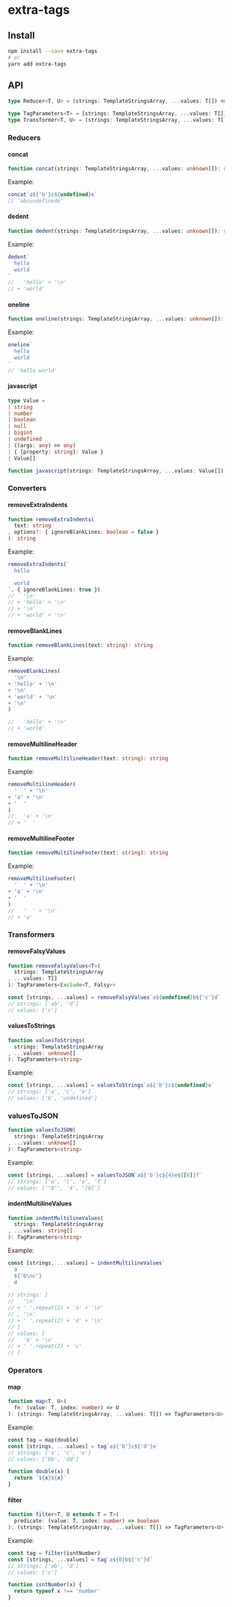 # extra-tags
## Install
```sh
npm install --save extra-tags
# or
yarn add extra-tags
```

## API
```ts
type Reducer<T, U> = (strings: TemplateStringsArray, ...values: T[]) => U

type TagParameters<T> = [strings: TemplateStringsArray, ...values: T[]]
type Transformer<T, U> = (strings: TemplateStringsArray, ...values: T[]) => TagParameters<U>
```

### Reducers
#### concat
```ts
function concat(strings: TemplateStringsArray, ...values: unknown[]): string
```

Example:
```ts
concat`a${'b'}c${undefined}e`
// 'abcundefinede'
```

#### dedent
```ts
function dedent(strings: TemplateStringsArray, ...values: unknown[]): string
```

Example:
```ts
dedent`
  hello
  world
`
//   'hello' + '\n'
// + 'world'
```

#### oneline
```ts
function oneline(strings: TemplateStringsArray, ...values: unknown[]): string
```

Example:
```ts
oneline`
  hello
  world
`
// 'hello world'
```

#### javascript
```ts
type Value =
| string
| number
| boolean
| null
| bigint
| undefined
| ((args: any) => any)
| { [property: string]: Value }
| Value[]

function javascript(strings: TemplateStringsArray, ...values: Value[]): string
```

### Converters
#### removeExtraIndents
```ts
function removeExtraIndents(
  text: string
, options?: { ignoreBlankLines: boolean = false }
): string
```

Example:
```ts
removeExtraIndents(`
  hello

  world
`, { ignoreBlankLines: true })
//   '\n'
// + 'hello' + '\n'
// + '\n'
// + 'world' + '\n'
```

#### removeBlankLines
```ts
function removeBlankLines(text: string): string
```

Example:
```ts
removeBlankLines(
  '\n'
+ 'hello' + '\n'
+ '\n'
+ 'world' + '\n'
+ '\n'
)

//   'hello' + '\n'
// + 'world'
```

#### removeMultilineHeader
```ts
function removeMultilineHeader(text: string): string
```

Example:
```ts
removeMultilineHeader(
  '  ' + '\n'
+ 'a' + '\n'
+ '  '
)
//   'a' + '\n'
// + '  '
```

#### removeMultilineFooter
```ts
function removeMultilineFooter(text: string): string
```

Example:
```ts
removeMultilineFooter(
  '  ' + '\n'
+ 'a' + '\n'
+ '  '
)
//   '  ' + '\n'
// + 'a'
```

### Transformers
#### removeFalsyValues
```ts
function removeFalsyValues<T>(
  strings: TemplateStringsArray
, ...values: T[]
): TagParameters<Exclude<T, Falsy>>
```

```ts
const [strings, ...values] = removeFalsyValues`a${undefined}b${'c'}d`
// strings: ['ab', 'd']
// values: ['c']
```

#### valuesToStrings
```ts
function valuesToStrings(
  strings: TemplateStringsArray
, ...values: unknown[]
): TagParameters<string>
```

Example:
```ts
const [strings, ...values] = valuesToStrings`a${'b'}c${undefined}e`
// strings: ['a', 'c', 'e']
// values: ['b', 'undefined']
```

### valuesToJSON
```ts
function valuesToJSON(
  strings: TemplateStringsArray
, ...values: unknown[]
): TagParameters<string>
```

Example:
```ts
const [strings, ...values] = valuesToJSON`a${'b'}c${4}e${[6]}f`
// strings: ['a', 'c', 'e', 'f']
// values: ['"b"', '4', '[6]']
```

#### indentMultilineValues
```ts
function indentMultilineValues(
  strings: TemplateStringsArray
, ...values: string[]
): TagParameters<string>
```

Example:
```ts
const [strings, ...values] = indentMultilineValues`
  a
  ${'b\nc'}
  d
`
// strings: [
//   '\n'
// + ' '.repeat(2) + 'a' + '\n'
// , '\n'
// + ' '.repeat(2) + 'd' + '\n'
// ]
// values: [
//   'b' + '\n'
// + ' '.repeat(2) + 'c'
// ]
```

### Operators
#### map
```ts
function map<T, U>(
  fn: (value: T, index: number) => U
): (strings: TemplateStringsArray, ...values: T[]) => TagParameters<U>
```

Example:
```ts
const tag = map(double)
const [strings, ...values] = tag`a${'b'}c${'d'}e`
// strings: ['a', 'c', 'e']
// values: ['bb', 'dd']

function double(x) {
  return `${x}${x}`
}
```

#### filter
```ts
function filter<T, U extends T = T>(
  predicate: (value: T, index: number) => boolean
): (strings: TemplateStringsArray, ...values: T[]) => TagParameters<U>
```

Example:
```ts
const tag = filter(isntNumber)
const [strings, ...values] = tag`a${0}b${'c'}d`
// strings: ['ab', 'd']
// values: ['c']

function isntNumber(x) {
  return typeof x !== 'number'
}
```
